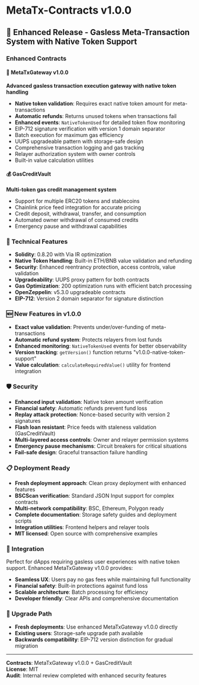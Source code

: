 # MetaTx-Contracts v1.0.0

## 🚀 Enhanced Release - Gasless Meta-Transaction System with Native Token Support

### Enhanced Contracts

#### 🔄 MetaTxGateway v1.0.0
**Advanced gasless transaction execution gateway with native token handling**
- **Native token validation**: Requires exact native token amount for meta-transactions
- **Automatic refunds**: Returns unused tokens when transactions fail
- **Enhanced events**: `NativeTokenUsed` for detailed token flow monitoring
- EIP-712 signature verification with version 1 domain separator
- Batch execution for maximum gas efficiency
- UUPS upgradeable pattern with storage-safe design
- Comprehensive transaction logging and gas tracking
- Relayer authorization system with owner controls
- Built-in value calculation utilities

#### 💰 GasCreditVault  
**Multi-token gas credit management system**
- Support for multiple ERC20 tokens and stablecoins
- Chainlink price feed integration for accurate pricing
- Credit deposit, withdrawal, transfer, and consumption
- Automated owner withdrawal of consumed credits
- Emergency pause and withdrawal capabilities

### 🔧 Technical Features
- **Solidity**: 0.8.20 with Via IR optimization
- **Native Token Handling**: Built-in ETH/BNB value validation and refunding
- **Security**: Enhanced reentrancy protection, access controls, value validation
- **Upgradeability**: UUPS proxy pattern for both contracts
- **Gas Optimization**: 200 optimization runs with efficient batch processing
- **OpenZeppelin**: v5.3.0 upgradeable contracts
- **EIP-712**: Version 2 domain separator for signature distinction

### 🆕 New Features in v1.0.0
- **Exact value validation**: Prevents under/over-funding of meta-transactions
- **Automatic refund system**: Protects relayers from lost funds
- **Enhanced monitoring**: `NativeTokenUsed` events for better observability
- **Version tracking**: `getVersion()` function returns "v1.0.0-native-token-support"
- **Value calculation**: `calculateRequiredValue()` utility for frontend integration

### 🛡️ Security
- **Enhanced input validation**: Native token amount verification
- **Financial safety**: Automatic refunds prevent fund loss
- **Replay attack protection**: Nonce-based security with version 2 signatures
- **Flash loan resistant**: Price feeds with staleness validation (GasCreditVault)
- **Multi-layered access controls**: Owner and relayer permission systems
- **Emergency pause mechanisms**: Circuit breakers for critical situations
- **Fail-safe design**: Graceful transaction failure handling

### 📋 Deployment Ready
- **Fresh deployment approach**: Clean proxy deployment with enhanced features
- **BSCScan verification**: Standard JSON Input support for complex contracts
- **Multi-network compatibility**: BSC, Ethereum, Polygon ready
- **Complete documentation**: Storage safety guides and deployment scripts
- **Integration utilities**: Frontend helpers and relayer tools
- **MIT licensed**: Open source with comprehensive examples

### 🔗 Integration
Perfect for dApps requiring gasless user experiences with native token support. Enhanced MetaTxGateway v1.0.0 provides:
- **Seamless UX**: Users pay no gas fees while maintaining full functionality
- **Financial safety**: Built-in protections against fund loss
- **Scalable architecture**: Batch processing for efficiency
- **Developer friendly**: Clear APIs and comprehensive documentation

### 🚀 Upgrade Path
- **Fresh deployments**: Use enhanced MetaTxGateway v1.0.0 directly
- **Existing users**: Storage-safe upgrade path available
- **Backwards compatibility**: EIP-712 version distinction for gradual migration

---
**Contracts**: MetaTxGateway v1.0.0 + GasCreditVault  
**License**: MIT  
**Audit**: Internal review completed with enhanced security features
